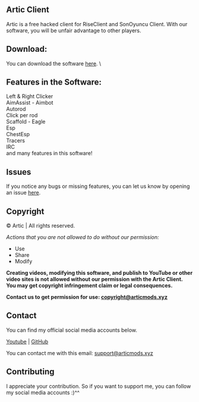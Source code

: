 ## Artic Client 
Artic is a free hacked client for RiseClient and SonOyuncu Client. With our software, you will be unfair advantage to other players.

## Download:
You can download the software [here](https://github.com/arisunee/Artic-Client/releases/tag/Artic_Release). \

## Features in the Software:
Left & Right Clicker \
AimAssist - Aimbot \
Autorod \
Click per rod \
Scaffold - Eagle \
Esp \
ChestEsp \
Tracers \
IRC \
and many features in this software!

## Issues
If you notice any bugs or missing features, you can let us know by opening an issue [here](https://github.com/Artic/Artic/issues).

## Copyright
©️ Artic | All rights reserved.

*Actions that you are not allowed to do without our permission:*

- Use
- Share
- Modify 

**Creating videos, modifying this software, and publish to YouTube or other video sites is not allowed without our permission with the Artic Client. You may get copyright infringement claim or legal consequences.**

**Contact us to get permission for use: copyright@articmods.xyz**

## Contact
You can find my official social media accounts below.

[Youtube](https://www.youtube.com/channel/UCPXxzmv0FSrTYaZtEzIdRhA) |
[GitHub](https://github.com/arisunee) 

You can contact me with this email: support@articmods.xyz

## Contributing
I appreciate your contribution. So if you want to support me, you can follow my social media accounts :)^^
